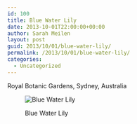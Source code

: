 ```yaml
---
id: 100
title: Blue Water Lily
date: 2013-10-01T22:00:00+00:00
author: Sarah Meilen
layout: post
guid: 2013/10/01/blue-water-lily/
permalink: /2013/10/01/blue-water-lily/
categories:
  - Uncategorized
---
```

Royal Botanic Gardens, Sydney, Australia<figure style="width: 2500px" class="wp-caption alignnone">

![Blue Water Lily](http://static1.squarespace.com/static/5064cb5984ae62abc9229999/5064cb5a84ae62abc92299ae/524b05d2e4b0cdba3d33e05f/1432178555914/Lily.JPG)<figcaption class="wp-caption-text">Blue Water Lily</figcaption></figure>
